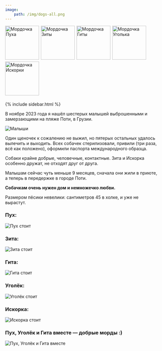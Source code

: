 ```yaml
---
image:
    path: /img/dogs-all.png
---
```


<div class="dogs-faces">
<img src="img/puh-face.png" alt="Мордочка Пуха">
<img src="img/zita-face2.png" alt="Мордочка Зиты">
<img src="img/gita-face.png" alt="Мордочка Гиты">
<img src="img/ugol-face.png" alt="Мордочка Уголька">
<img src="img/iskra-face2.png" alt="Мордочка Искорки">
</div>

{% include sidebar.html %}

<p style="margin-top:10px;">В ноябре 2023 года я нашёл шестерых малышей выброшенными и замерзающими на пляже Поти, в Грузии.</p>

![Малыши](img/young.jpg)

Один щеночек к сожалению не выжил, но пятерых остальных удалось вылечить и выходить. Всех собачек стерилизовали, привили (три раза, всё как положено), оформили паспорта международного образца.

Собаки крайне добрые, человечные, контактные. Зита и Искорка особенно дружат, не отходят друг от друга.

Малышам сейчас чуть меньше 9 месяцев, сначала они жили в приюте, а теперь в передержке в городе Поти.

**Собачкам очень нужен дом и немножечко любви.**

Размером пёсики невелики: сантиметров 45 в холке, и уже не вырастут.

### Пух:
<img src="img/puh-full.jpg" alt="Пух стоит">

### Зита:
<img src="img/zita-full.jpg" alt="Зита стоит">

### Гита:
<img src="img/gita-full.jpg" alt="Гита стоит">

### Уголёк:
<img src="img/ugol-full.jpg" alt="Уголёк стоит">

### Искорка:
<img src="img/iskra-full.jpg" alt="Искорка стоит">

### Пух, Уголёк и Гита вместе — добрые морды :)
<img src="img/ugol-puh-gita.jpg" alt="Пух, Уголёк и Гита вместе">

<style type="text/css">
.dogs-faces {
  overflow: hidden;
}
.dogs-faces img {
  float: left;
  height: 110px;
  margin-right: 6px;
  margin-bottom: 6px;
}
aside#sidebar, header a.button {display:none;}
#mysid {
  font-weight: bold;
}
#mysid p {
  margin-bottom: 8px;
}
@media (min-width:1281px) {
  #mysid {
      position: absolute;
      top: 0;
      right: -30px;
      width: 249px;
  }
}
#content-wrapper {
  padding-top: 6px;
}
</style>

